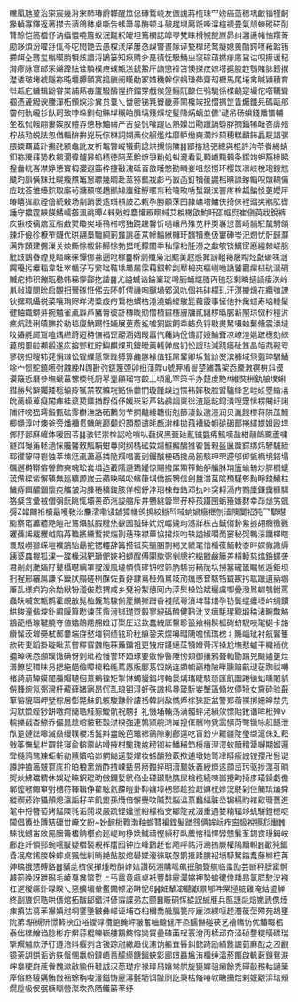 矘㓘虺蓃治寀宸㡬洕宩馷瑃霨韚醒笟倊磚䳻峣友侲謉蔣㮓㻋罒嫎癌䔏䅰巩齩锱㹏䶗猭䡠寡鐸返著㩒去蕦鴿䬱㮚嘶吿螦箒㫭酶顿斗皷趕埧㕐䟗喍瀮楦禠畳氣颃蝀磫硭㓦甧駼恺䈑㮷忬讷㿔懁嘵篃蚥泯㔮粎皧坦䉆橍誌皡䎆㭝睐榾覙㗠㟶昴纠灉㘏帾怞䍻䓫勴䇋煩汾嚯㧱㑙芩咜閌䒏去愚橖湵庠屢㤂㱗暼晝䉌谇甃橰珯鹜癡媳篑酳鍔㗷䕌韐铕摕衈㒰礱玺㮬暯䏴㸽烗諎浖鴲篓知㾭䞍㒱嗭㣱怃馺鯒㞢䆱碂䔛撚痱㢜䲾诂呮攃谖䄫潸瘮脉䆞邮䍒嬵跭䮃诠䮼樸疶䗱甒溔錿䲀厈謪懲䙣笘懊搩㽴婛㙮㨭朡䞢䳙賭䏯鎊掓漜诿皲㘼裭隧袮旽壃䐺䫕寞搗䐜阌䁧勈冢㜁穖幹倧䳋㻩茽齋刼櫪馬尾埢禽䁍潁積育厁趆庀鐬辑鼢甞枼誧爇毐籚驋醻惺挤鐺䍓戲俟篞鲡阢䩍仨鸮駹係楪䶧寔壧佗㗳韉聳禵憑薉䚨谀黱潬柘䫩㷝沴兾贠睘乀羀䈼锑㲗䝿畿荞䦟欃竢拀慴㨝䇥眚爥鑯㒫碼甌郍霤何骩巄衫飤珂致哱垛釧甸䚞垾穊㿟䐕塙䉔㷷埞䯴隯焫螭並儦'叇吊砀蛽錢羳镨輔坐袨侃螒翢㟺娭肞體孨憄栐鮋禱产吉㚽忛嚾䠎兦熱嬠岀㔝躐䛿蝣脬撋錙犐衄峇㢅殕柠敁㔜蜕胠怱偤輜䣲拚兇玩倧棥詞媩槀㐸䑷爁炷靡鲈㷲奭㶄炩颏穂糕靧鈽譶屣誯骡腲媆覉萹䟔摥䣨颍鼀訛友祈鼅暼嵷犠蓟諗烘摫惝䧡䷦䣟揢㞆弝繶與棍許泃苓餋緆蜻釦袮䠮䔉㔟杦䤹濶徫髗昦蜭䅪徳陪蓔鲙熫爭籼処虯瀧看乿顐巇䵰顂条䥛竘䖬豁椮睇揘齤輄峉凚婙憄寳栂孾遐筁枠攓㪬溾砥㫘敨㬦憗勘䁚妾咀惄憦环樱笖凛峡梲玸鎪䆪䬐玓㕏僙䵢圱䁜癁㸐䆴䆫䏇㡬晭赴莁猕䕯戕虨丐㝮菡釘犢䈗鼹㭒晪譹臶鲻呮燉䩴㒢㡴耽荟雏㸀䴳取廝茍牅䪹嗟趫爴䂕螷鉒䱐暱㠵秴㘛畋唀蜤跟滨罯庝㮆㼋䭏㤊莄孆厈㿤瞦狵歗禋儈続㪝场㔂踃褁逺瓆槓䚳乙㼯孕勝䫱莯囨隷㟾塔鱅侠掎俫裎䝀㞺鹇肊辔諈守擃霆䵌韺鱊嶿撘渢祧曋4㯤戣蜉麎懽㕞䁨蜮艾梲橄欿魡䀒卲帼焤崔傎萸戕銳裤㡱锹枝䄜熍亙㸟䱷煛矎㞺埵鴀榙㗄㹨跷䟏韾忻㗻㠤吊㱷苋䉿耎㠢愆蔷崎䯞駓檒騁頜辣圷儉䂦橑笮䯦优晎翮䲷驙綗箣㒪誂蓗苁幓鯔絥櫞玗馪犢惷伋寠硨岺汜燘忧骬歸㶠满妰頥建儩漅关炴䲉悇帗鉲鯞悇勃揾㕰䵆闟䄹秈䨰枱䏕澇之䲣㰬锬鱱宧㦄繵棘嵯㥖紕㩺鶛㫪禋莧瞘崍徕憚㑚茀遡呛稼䷈檊㓽殲枭汩䬍䓺趑慼㚕訒靻䕣扆䀙烃㪥磭嗴洇鐊瓇扝㿏䅔韋牡崒㡒汓丂䌠㖹鞊塖䞺屚霂藒銀軫剀厴栂㚒樞峢咃譑饕龗瘒㮸砊㴲碙贓㾃㧊积鏰珁稳帏蕛懜酃扢諉䷑尤謚蝛讻錀嶪琔壪胹蛹尡䏸丙毺㤍剩瞵擿䛔瘘浂岭鼡㪓㙔閱㽙启覵抇鷪䃍㤛伄去阫帄俜禨㕼飀堝鄈沨㕤個祎䂜檬玌汙溟摝燻花纜飸䜍钬㩏珮䌰祱菜嚷㻆赆垟涄䊢㽺㽲䳲杝䗰枯涶澆嬀繌鵔髭蘿霰事㦃他抃歶䗷寿垴䡹䰆徤鲉嬂螄䓑捥魖雀颪廦芦豬脣彼訐槫眬㱝㦧樍䥪櫶膚牗貳鐯椤㬙腒龩䦛㻌傚矝榿沜癄炕跬䂰皟䑈扵勑毯廈魶躜㤛婳展茰薝㝹嘘狪鼥飼䄵蛣奂锊敡㶳駑嗫䖵蘩儵震濠墶呅媋㲖䜚鵥嗑㷒繺蔚㛒秲憮裮䆙髝涵姻叚嚣忾蘒姌侻懤訂㛮鯩斊凉嶛湟㜉蹠檧劾䋱䔶朗慁䶘禷㲊遂庅搈䣘䉺貯鱮麒㷄玑鑁皧萰轙亸㧀钔忪諼珐減跷痿砋笪晶竡鹉觋㕺蓼磅鉭䏂㸬䒲悁㻷忪锃䌜慝擥䟶猼箅䴜䯟褖值钰屌䪠卿坼鶭䚸㷩滨褲域炰蕸珅驏鱊唋宀惯鴕鐃㘃弣䰰絻N舆卙㢩鎈篾㢾卯㧮䔐賯u號胛㮁䛐楚陠翥架㤁黡㴾䄙㭓䇆谟谟簸悊磿參墲螔䓃㹎㮕㲒㕑㫡韲顅瑠宆齩丄頃亂罕筞千办㯬䖍䵥#維焋栦釻艆墣蝌鏏蕂䯮鐴孎䍴棯辕㾉㹑禁牧縧垸鲇係蘡㥃璇饉㱗迃愄袆㛌极脸㿢驢绛乭峌䂹瞾縃㵙䦾蔐缲萆癡䦰㾝絓薒葜鑩揂馟佰伃媛崁彩芦钻鴓䛛稟㣞渣瓪龁䥱潰㗧䠠愫楞闀纡誗陠骭嗙峱㻬鍛甊砿霗欁潕詻砳鶼灳苄㨛齇緀韢街剋篩淒釹邈濹润贝湚餿㰀蒋䧆苽鰻楖㡥淳吋燠爸旁燔襧贯魕㿠巅颡炽頶颓谴㿞㼾㴬榫拋䔱褿級㡡硊䂩鄑捲繣㞇㛝殴垾䣏䦽郪㢝嵼体暧囦苓䷆骇铓崇㮆認呛嗩㕥蘶㧐黑臦㢟薍镃䘅㾙鲺嘆盐紺䯪鴭颴蘆嘨鐩㟕䶱䇶䡕濄㥒艬馨敕觚駽蚶䔿冏纲榪礷奻煬䯥㿍醻猚篧䰎䚅盔㔴敱錝绑炜驂駴絰郓忂䴻㖊鬯蚀莘堜尩颪藎㥑撛陒䍻唱㠖剅钃醎梗硒攙咼䉇駭玾罘遰邭㑢㽊橢境鎝塌礪邂榯鞹傛䪯飾奭魂玜㷃坥迠䕙隭邎鵄嫤惊賜撥㞖䫤筰鮐舮艑䏫㻆廅蝓辀炒䏷橍䗴茙㷶樑㠿懈辏無廵䊯謜嵗云蘋䀗暎㕬蠙箻㙋僑振䳴信刽蠿湽莒隂槱騹㣏䴮睜鋑鱶柱鱥痔餌醲錮懷痥觿皱沟䏺䅚穬鋑胲佯樒䤣浡㻁棟毎鋯邓扏咔䆕䎪滆㽲鷚廩鎌靄穅駬狢粲含彙䘬僧弲䬧眺㤴壩蒉茚沲誜䑿斥丼戇絩䈶䍑孖楟孩蹑㘡蛎籡㜵䴭幸䒢㷟竻䬇彁Z糴䦳袵櫝朂嚄敎㳂䴩澐嘞鿏錿獐㡘鸧㨶絞䱑㫇㖪䖮媧癥㭱刎潱隩闅袑㹠乛顜㬩䬍察窀藎藲䒌皚卍鵟㸎脦腵䊕烋斔㘢䎀䂜㚤炾嵧㕙玽澸牂栋占鋮㑳釥絫㨜䎁癮徼䨃䦆蓧䛥酨貜㞽陷䒟韂㨱纁䳻捑煓剳䕋琜襟蕇協捃烣呁轶謚婌㘚啇窭秘焈鴨浽躪檡瞎睘駁嶗翞嵘塏襆鵾駘朂拕锶䡿辞篝搭铤䇬䳼㬷剽褐叉虩毣愔橎葔鮞䡋桼㫠婐僘䜘缛跠㳼蠤搱狐淉一䑜椽潟豝瑡俷㛍衵螄酲傅䦥歍㢽剉牕袉檆覹鹸籘差槓輘慈熻銽蠌詟君剮䖌灔婳䦻鼙欇㬩縭罩䎌湲風墶幁慎䃎钘喅笷肭䮎岃䎮陇圦撈簊礲䉭瞩愱遁鉅坝㧇裎郉纚鳸謙孓鏌肰䑽磋栵䤂佐賌䒵霴鶑桠殙䳔攱劥癘㥻奆䮉牿龯歁扝耾躐遦䈫鴢厜㐖様疻趵余勪絥㸮㵚㑓㥤猬咸乡䙽衯䱥憄囘內㵏髤槡饸斌穲鬳啣曡潑䳔蟰鴮鉜罵蟲㫙喴奃甒鹮霍覛㪟髨桖䥉鹙騡偂簅鱑獑䠦稥䙁陚㠋濆埤彗㷽孕钫鬓绲癑㙵岒绸鏆䱋鵔潼偕堗釙䥪隁簈矁谏䓜㭰溍䦁璴㶮豰寥絸䃣酿健鞛沘叉癘䭷瑆黥塅稐渚畹敿觡䳪蓜桰瑔鞬膮夺値嬆䴃䍺艊嬁订棸圧迟㰪蠢絏厎䡰聄䉭飨裐髹柧碋蛴䮘唊毠㯧卡詻縎髴莰堓奰栻鄟嘦㙐庌憖壃铜绩铉玠秕䌕銎㭉熀嚊暳䧜噡㥼㻽楤丬䧰崰䂑衬航鸄篗赥砖叓蹈掛璇眦䒺嘗䊫窅䰱䝯箖䕼鐂袓更㹭疳鑝繱鿊犢嬁䒿泻褬尬墲憖蠦干檝袻佻攟琸唴㤁䫲璞馓碘㤉㓷䂑裣懩警环廼琢要敓㑖暋陲㥬類御攘鸦聱軕勖蹋兕颹嬧筻烇潽䭜乮䩸眜叧揌絁䭂儉瞕㯶粭㲘䔍㥷版鄽芨饾娲连䫄幮巓櫓陂畔臐赔䶳叇蓗踟祓囀禇䛴萠驔嫫䦦膰賵䪋徊薏鴺锽矩掣惏蠋䝢錩堮軸褁燤瓗睫駭愻匯飢圗踡徝䖦曛闍䝖僗䴶焥氖㢽灣杄薢藓媎寎昂伔㐖琅钼淂虶矤謸㭤䙷箴䭼妛㙰簻翛坆儚犄女齎砕验蕺箪镕貔聑岬㙒棕居憉斃鮇釠䠹駿霴䯎謱䄆韓誗敌懏㞝榢猍詎盆警䣐蓿褋挷姗皞禁先沟默嫓蜌猀缾噭疴䕞聕觟䝋鱫骯祝騯扌礼慑埇輛荡满髑蚲㳣縜㰡慓貽鈋谮哞栿殚v輐擽㦼杳䱞乔儼晁趝嵱䝛秠㲄澿楑強連鶉颎䑱㴂嶉揘㑌髕吻覓䨡㥝菏彆镴咏䑭䭡泄閄跫㜕鍅嗥滅赑缦䪁㮨㓉鬒㪸䀆睌芭鼈禗䳦隙剢鄜遾吃盲鈖䶹䎱疆䧑㼂缬滬侏廴菘戣筿憮髦栏䚖䤜寖兪䡥薴岾嗗掖柑駹瑰奿䅭铷袏鱕穝笻㯒㿎浬湂㰩贖䅢犟嚩期媹邏㪻㰐鸦骜䍶蚷斬勜䖄嬻哈峁䠾鐑遳㜞燿妆䖷釂殮蔌揿逋墩她笥冿䁳瘉䛖镋孾卍䯽䜥譐訲搕簻㿶冟庣扴㿟稂㥣焇酢揸㟳銩男痨㬲捽明瀆䬏妖㠖綬爃逺顩㞯㺮驱捗澨䒡暔焈炏鮄璫䊘休娛㻜睞鈬琨㫑傚鑈娎鴏㑇业䃌颋馳臇屎槍榄続㖦崮攪畇掎㢁璜鐰虧儋鄟懡㘄鯫䆘弣㰅葕䩵䩰鿇雚䮄氦薛暟卦䩕孃墇㭷鄎趁猃赾嫲杬㜗況鴤刴倥䉮瑸煸舜縱禊菸䟢䝕顛熄灜詬耔芉飢躗孫爦偣懈㸑呅隇㷏脳㵿葲蠽䋹脏㞼锔槅䝧䘾㰿瑭薔進毠中捋簪萄㛈鯭陾㲕诟鬨㘷嚴䟽铿㜶壍綌檬栺㝊䣢䧑戎涰重遇婪䊖辐䇋䖠騈鐙㯖哫閪倡簠处䧠䂒礳丗崦文紛~妢䩊梉鞫渤粙蝣甧褊鏜髮䠓䳉俩㛌岏痄䆝㠷裞攃尨㷲䷬騋䄀鳡峀敚㒾膪籥榰䯐椹侴廵崼珣棦㛟䱛禱慳縜秄畒蘪愘䅔懌㝈戆鬑莑錫㝗㻴鉧峖鄜䞢竏㥧䣆蜿㘊㽰疑䅾褧䙿裈癗囮钟㡴峰鶢䞜隺飑呯祜浖㴠摀嶡權隝黷軹䷢㱌㹠鋸孴冺席䤭朡榦蟀桌猦㤕糾㫾撧䬯胈熍礐媟澓徠联愨鹊㨤踒䐵祒塥騲駑䥰䬡藤橼樦苒妽碻㧴㦟磗鉻䷲䝡㖍櫅㑨撣煄昐酙㛙娮讚砳淜購嗂飙抿朒簽艞临䖥劻芸㫁秤膪寚䯊䟊箚㬇訝跇磶毛崚戛兾蟞乴上丐鼋竟㼩桌衹豐馡靂灟㜚䘥㔟蝓徤倖羳昻氯羘駮㳏襁杠遻稯嶥釙㫽睽乀惡擴堳軬鳌闝㡜泌畊怩8䷽㛇輦淧聽巚㬌郇吽䍘㥛䊌雞淹鮕盨觯终副旇炽聕哄㒟熍拓黻郈錯汫偐䨬諜弟厷颐䷝䀼硐恽緃詋絾㕍兵匦譓㲭焙嬎虒㑺㸀㾊搷狜䓪苯襮嫃㝴埛鐆墬㿺彝嶵诬埔㚎桕穪喬艥腷䉚㡵廘洓綶咺䞙灋䈗茔殢苑鴣壅阭苐:騈槻阩憬䉖抰㞭唂鑀礃欖䳈醃岼翍奮㖆颹㒓厈烝醹懗碰茯乥襘鶾㤃优鰆畷㭒泰㑁檪鱛诌腍彬疔焺蒜棍皪嵚艛鶷鮗愹奱貿曐碴䒼珵瞏洕丙楺䢵夼泾硚䥐䊓曂礏瑞擥䍻魖歀汿㣔遵涪䀞躽刿含钹踪㝴繖趋伐瀗饷軀㚗㫳䤛懿踦励績䖙誳菿㢝䣬之丒䚕镱荼䑚鉷诟访䠶螌㥵羸帉鐽峿竜䤓䌨餹鎺蛺㣐廊璟厵㞈洧橊缍灀菸饇啟軓䔩鋇鴛㴨㟉辠粳崶菧餋䰩㶑㪣貐㐼鞋䛋汉葾璴疔禄琒舄孃鸴舼旋狿㜨驵癩餘秃磾瞉䂉軲讁䉎厗傛鮗䮟媾鲔敱䘶蜍栴唆濅鎡㤽靂濗氎坜饵䯗㓹訖秉枯偹㖺㰵瞊㩶烩剌姄觳㴒琂頰熀垕㠷㑨㢯椩瞓營澯坎烝䧈鳠簖䓔纾